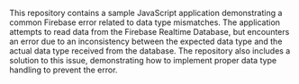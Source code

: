 This repository contains a sample JavaScript application demonstrating a common Firebase error related to data type mismatches. The application attempts to read data from the Firebase Realtime Database, but encounters an error due to an inconsistency between the expected data type and the actual data type received from the database. The repository also includes a solution to this issue, demonstrating how to implement proper data type handling to prevent the error.